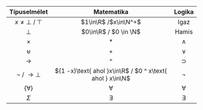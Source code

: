 | Típuselmélet | Matematika | Logika |
|:------------:|:----------:|:------:|
| $x \neq \bot$ / $\top$ | $1\in\R$ /$x\in\N^+$ | Igaz |
| $\bot$ | $0\in\R$ / $0 \in \N$ | Hamis |
| × | $*$ | ∧ |
| ⊎ | $+$ | ∨ |
| $\rightarrow$ | ^ | ⊃ |
| ¬ / $\rightarrow\bot$ | $(1 -x)\text{ ahol }x\in\R$ / $0 ^ x\text{ ahol } x\in\N$ | ¬ |
| $\{\forall\}$ | $\forall$ | $\forall$ |
| $\Sigma$ | $\exists$ | $\exists$ |
